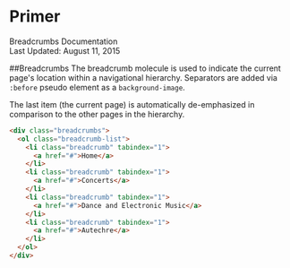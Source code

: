 Primer
===
Breadcrumbs Documentation  
Last Updated: August 11, 2015

##Breadcrumbs
The breadcrumb molecule is used to indicate the current page's location within a navigational hierarchy. Separators are added via `:before` pseudo element as a `background-image`.

The last item (the current page) is automatically de-emphasized in comparison to the other pages in the hierarchy.

```html
<div class="breadcrumbs">
  <ol class="breadcrumb-list">
    <li class="breadcrumb" tabindex="1">
      <a href="#">Home</a>
    </li>
    <li class="breadcrumb" tabindex="1">
      <a href="#">Concerts</a>
    </li>
    <li class="breadcrumb" tabindex="1">
      <a href="#">Dance and Electronic Music</a>
    </li>
    <li class="breadcrumb" tabindex="1">
      <a href="#">Autechre</a>
    </li>
  </ol>
</div>
```
